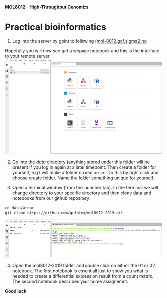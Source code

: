 **MOL8012 - High-Throughput Genomics**

# Practical bioinformatics

1. Log into the server by goint to following [(mol-8012.gcf.sigma2.no](mol-8012.gcf.sigma2.no)

Hopefully you will now see get a wepage notebook and this is the interface to your remote server
![alt text](screenshots/login.png)


2. Go into the *data* directory (anything stored under this folder will be present if you log in again at a later timepoint. Then create a folder for yourself, e.g I will make a folder named `arnar`. Do this by right click and choose create folder. Name the folder something unique for yourself.

3. Open a terminal window (from the launcher tab). In the terminal we will change directory to your specific directory and then clone data and notebooks from our github repository:
```
cd data/arnar
git clone https://github.com/gcfntnu/mol8012-2019.git
```

![alt text](screenshots/git_clone.png)


4. Open the mol8012-2019 folder and double click on either the 01 or 02 notebook. The first notebook is essentiall just to show you what is needed to create a differential expression result from a count matrix. The second notebook describes your home assignemnt.

**Good luck**
